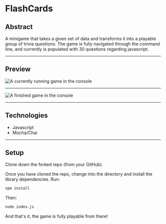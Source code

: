 # FlashCards

## Abstract

A minigame that takes a given set of data and transforms it into a playable group of trivia questions. The game is fully navigated through the command line, and currently is populated with 30 questions regarding javascript.

***

## Preview

![A currently running game in the console](https://cdn.loom.com/images/originals/4150ca929e7443a486ab76345e44b90b.jpg?Policy=eyJTdGF0ZW1lbnQiOlt7IlJlc291cmNlIjoiaHR0cHM6Ly9jZG4ubG9vbS5jb20vaW1hZ2VzL29yaWdpbmFscy80MTUwY2E5MjllNzQ0M2E0ODZhYjc2MzQ1ZTQ0YjkwYi5qcGciLCJDb25kaXRpb24iOnsiRGF0ZUxlc3NUaGFuIjp7IkFXUzpFcG9jaFRpbWUiOjE2NzAwMjg3Njl9fX1dfQ__&Key-Pair-Id=APKAJQIC5BGSW7XXK7FQ&Signature=oUr3I1oR%7EMAl1GYgqY5fbs-DRPQFTWYyYMrKO1%7EyurrXDCUYezwHkKiYAgy3-UF42WxERFZPOfzc7JXrAXUF6K46NpAkpuuvaYFboU%7Ey2rtGKoQQ9pcSmapbZCQuGUlXZnUgyzJfGqG0oF1Tlf7oVmmY8FGms-BlGaF9mUw9aLFvXLOjotnIEdLRnTmWKIWQscxei%7EQvHBeJTS1Rs-vpsG-oWx7WfL7xiLyXxA7-Aut%7EviKiNNAjTj5tmJTnAy2Mci-UmAxP-gvwxF2pbu1JCendXTFUWMQUcWj38zkXBNfL8o2bAaN2X4rvmkFy28Hm42Fp3p0Zvbz19zfcLYoGQQ__)

***

![A finished game in the console](https://cdn.loom.com/images/originals/da56258de5a64f28954db2ca1e92dab8.jpg?Policy=eyJTdGF0ZW1lbnQiOlt7IlJlc291cmNlIjoiaHR0cHM6Ly9jZG4ubG9vbS5jb20vaW1hZ2VzL29yaWdpbmFscy9kYTU2MjU4ZGU1YTY0ZjI4OTU0ZGIyY2ExZTkyZGFiOC5qcGciLCJDb25kaXRpb24iOnsiRGF0ZUxlc3NUaGFuIjp7IkFXUzpFcG9jaFRpbWUiOjE2NzAwMjg2NjZ9fX1dfQ__&Key-Pair-Id=APKAJQIC5BGSW7XXK7FQ&Signature=qNG0EQAa6YpErpec-%7El%7E91F9BNV7wFSpNlWlIXn6z0nVYxhnj6xxjarF8K-1c0h0oUkScaTwWMY9JUaO2ynnmTxED7jxgDhCZs3FyYZ6l-1g-BkthfpHSeVsJddSzB6hIYbr4GhmVkZi%7EtaBZ378m-BiBNguWok-NAC7nQuDi8OCoxkgevGZzPK-eaTud2Zq4NwaazvQEWritEA1prSP8E4MJnmXNH2daIuVZi-f8veB4TG7WoBSkcYQejPtCkURwI2KUoXRECWB5HV0jYH5OESwl0BAnmrW79HXjU5kLaKwBZgmQx%7Ea416zkwFaxSgyJNuoT8BMbik06N0yQkOJHQ__)

***

## Technologies

- Javascript
- Mocha/Chai

***

## Setup

Clone down the forked repo (from your GitHub). 

Once you have cloned the repo, change into the directory and install the library dependencies. Run:

```bash
npm install
```

Then:

```bash
node index.js
```

And that's it, the game is fully playable from there!